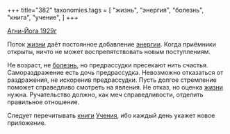 +++
title="382"
taxonomies.tags = [
 "жизнь",
 "энергия",
 "болезнь",
 "книга",
 "учение",
]
+++

[Агни-Йога 1929г](/agni/1929)

Поток [жизни](/tags/жизнь) даёт постоянное добавление [энергии](/tags/энергия). Когда приёмники открыты, ничто не может воспрепятствовать новым поступлениям.   

Не возраст, не [болезнь](/tags/болезнь), но предрассудки пресекают нить счастья. Самораздражение есть дочь предрассудка. Невозможно отказаться от раздражения, не искоренив предрассудки. Пусть долгое стремление поможет справедливо смотреть на явления. Не отказ, но оценка [жизни](/tags/жизнь) нужна. Ручательство должно, как меч справедливости, отделить правильное отношение.   

Следует перечитывать [книги](/tags/книга) [Учения](/tags/учение), ибо каждый день укажет новое приложение.